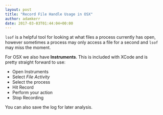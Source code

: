 ```yaml
---
layout: post
title: "Record File Handle Usage in OSX"
author: adamkerr
date: 2017-03-03T01:44:04+00:00
---
```


`lsof` is a helpful tool for looking at what files a process currently has open, however sometimes a process may only access a file for a second and `lsof` may miss the moment.

For OSX we also have **Instruments**. This is included with XCode and is pretty straight forward to use:

- Open Instruments
- Select *File Activity*
- Select the process
- Hit Record
- Perform your action
- Stop Recording

You can also save the log for later analysis.

